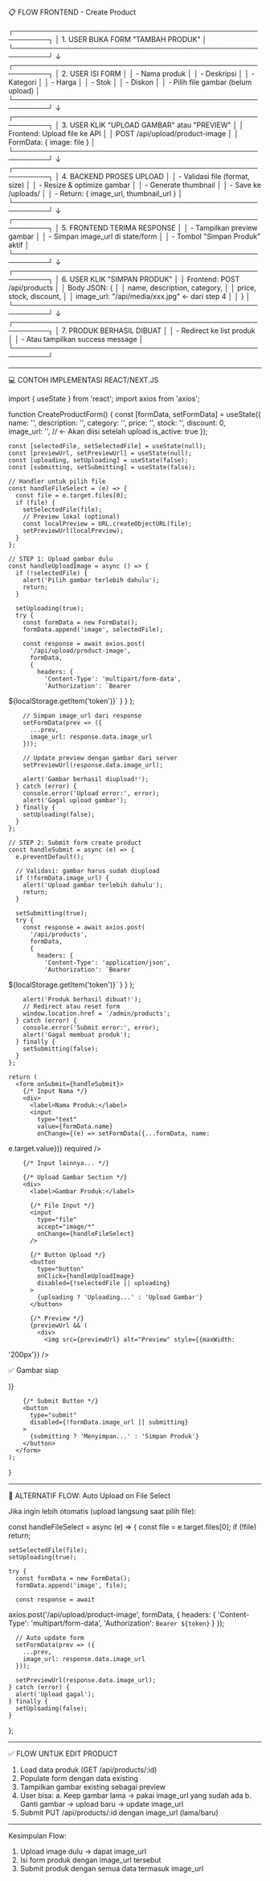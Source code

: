 📋 FLOW FRONTEND - Create Product

  ┌─────────────────────────────────────────────────────────┐
  │  1. USER BUKA FORM "TAMBAH PRODUK"                      │
  └─────────────────────────────────────────────────────────┘
                            ↓
  ┌─────────────────────────────────────────────────────────┐
  │  2. USER ISI FORM                                        │
  │     - Nama produk                                        │
  │     - Deskripsi                                          │
  │     - Kategori                                           │
  │     - Harga                                              │
  │     - Stok                                               │
  │     - Diskon                                             │
  │     - Pilih file gambar (belum upload)                   │
  └─────────────────────────────────────────────────────────┘
                            ↓
  ┌─────────────────────────────────────────────────────────┐
  │  3. USER KLIK "UPLOAD GAMBAR" atau "PREVIEW"            │
  │     Frontend: Upload file ke API                        │
  │     POST /api/upload/product-image                      │
  │     FormData: { image: file }                           │
  └─────────────────────────────────────────────────────────┘
                            ↓
  ┌─────────────────────────────────────────────────────────┐
  │  4. BACKEND PROSES UPLOAD                                │
  │     - Validasi file (format, size)                       │
  │     - Resize & optimize gambar                           │
  │     - Generate thumbnail                                 │
  │     - Save ke /uploads/                                  │
  │     - Return: { image_url, thumbnail_url }               │
  └─────────────────────────────────────────────────────────┘
                            ↓
  ┌─────────────────────────────────────────────────────────┐
  │  5. FRONTEND TERIMA RESPONSE                             │
  │     - Tampilkan preview gambar                           │
  │     - Simpan image_url di state/form                     │
  │     - Tombol "Simpan Produk" aktif                       │
  └─────────────────────────────────────────────────────────┘
                            ↓
  ┌─────────────────────────────────────────────────────────┐
  │  6. USER KLIK "SIMPAN PRODUK"                            │
  │     Frontend: POST /api/products                         │
  │     Body JSON: {                                         │
  │       name, description, category,                       │
  │       price, stock, discount,                            │
  │       image_url: "/api/media/xxx.jpg"  ← dari step 4    │
  │     }                                                    │
  └─────────────────────────────────────────────────────────┘
                            ↓
  ┌─────────────────────────────────────────────────────────┐
  │  7. PRODUK BERHASIL DIBUAT                               │
  │     - Redirect ke list produk                            │
  │     - Atau tampilkan success message                     │
  └─────────────────────────────────────────────────────────┘

  ---
  💻 CONTOH IMPLEMENTASI REACT/NEXT.JS

  import { useState } from 'react';
  import axios from 'axios';

  function CreateProductForm() {
    const [formData, setFormData] = useState({
      name: '',
      description: '',
      category: '',
      price: '',
      stock: '',
      discount: 0,
      image_url: '', // ← Akan diisi setelah upload
      is_active: true
    });

    const [selectedFile, setSelectedFile] = useState(null);
    const [previewUrl, setPreviewUrl] = useState(null);
    const [uploading, setUploading] = useState(false);
    const [submitting, setSubmitting] = useState(false);

    // Handler untuk pilih file
    const handleFileSelect = (e) => {
      const file = e.target.files[0];
      if (file) {
        setSelectedFile(file);
        // Preview lokal (optional)
        const localPreview = URL.createObjectURL(file);
        setPreviewUrl(localPreview);
      }
    };

    // STEP 1: Upload gambar dulu
    const handleUploadImage = async () => {
      if (!selectedFile) {
        alert('Pilih gambar terlebih dahulu');
        return;
      }

      setUploading(true);
      try {
        const formData = new FormData();
        formData.append('image', selectedFile);

        const response = await axios.post(
          '/api/upload/product-image',
          formData,
          {
            headers: {
              'Content-Type': 'multipart/form-data',
              'Authorization': `Bearer
  ${localStorage.getItem('token')}`
            }
          }
        );

        // Simpan image_url dari response
        setFormData(prev => ({
          ...prev,
          image_url: response.data.image_url
        }));

        // Update preview dengan gambar dari server
        setPreviewUrl(response.data.image_url);

        alert('Gambar berhasil diupload!');
      } catch (error) {
        console.error('Upload error:', error);
        alert('Gagal upload gambar');
      } finally {
        setUploading(false);
      }
    };

    // STEP 2: Submit form create product
    const handleSubmit = async (e) => {
      e.preventDefault();

      // Validasi: gambar harus sudah diupload
      if (!formData.image_url) {
        alert('Upload gambar terlebih dahulu');
        return;
      }

      setSubmitting(true);
      try {
        const response = await axios.post(
          '/api/products',
          formData,
          {
            headers: {
              'Content-Type': 'application/json',
              'Authorization': `Bearer
  ${localStorage.getItem('token')}`
            }
          }
        );

        alert('Produk berhasil dibuat!');
        // Redirect atau reset form
        window.location.href = '/admin/products';
      } catch (error) {
        console.error('Submit error:', error);
        alert('Gagal membuat produk');
      } finally {
        setSubmitting(false);
      }
    };

    return (
      <form onSubmit={handleSubmit}>
        {/* Input Nama */}
        <div>
          <label>Nama Produk:</label>
          <input
            type="text"
            value={formData.name}
            onChange={(e) => setFormData({...formData, name:
  e.target.value})}
            required
          />
        </div>

        {/* Input lainnya... */}

        {/* Upload Gambar Section */}
        <div>
          <label>Gambar Produk:</label>

          {/* File Input */}
          <input
            type="file"
            accept="image/*"
            onChange={handleFileSelect}
          />

          {/* Button Upload */}
          <button
            type="button"
            onClick={handleUploadImage}
            disabled={!selectedFile || uploading}
          >
            {uploading ? 'Uploading...' : 'Upload Gambar'}
          </button>

          {/* Preview */}
          {previewUrl && (
            <div>
              <img src={previewUrl} alt="Preview" style={{maxWidth:    
   '200px'}} />
              <p>✅ Gambar siap</p>
            </div>
          )}
        </div>

        {/* Submit Button */}
        <button
          type="submit"
          disabled={!formData.image_url || submitting}
        >
          {submitting ? 'Menyimpan...' : 'Simpan Produk'}
        </button>
      </form>
    );
  }

  ---
  🎯 ALTERNATIF FLOW: Auto Upload on File Select

  Jika ingin lebih otomatis (upload langsung saat pilih file):

  const handleFileSelect = async (e) => {
    const file = e.target.files[0];
    if (!file) return;

    setSelectedFile(file);
    setUploading(true);

    try {
      const formData = new FormData();
      formData.append('image', file);

      const response = await
  axios.post('/api/upload/product-image', formData, {
        headers: {
          'Content-Type': 'multipart/form-data',
          'Authorization': `Bearer ${token}`
        }
      });

      // Auto update form
      setFormData(prev => ({
        ...prev,
        image_url: response.data.image_url
      }));

      setPreviewUrl(response.data.image_url);
    } catch (error) {
      alert('Upload gagal');
    } finally {
      setUploading(false);
    }
  };

  ---
  ✅ FLOW UNTUK EDIT PRODUCT

  1. Load data produk (GET /api/products/:id)
  2. Populate form dengan data existing
  3. Tampilkan gambar existing sebagai preview
  4. User bisa:
     a. Keep gambar lama → pakai image_url yang sudah ada
     b. Ganti gambar → upload baru → update image_url
  5. Submit PUT /api/products/:id dengan image_url (lama/baru)

  ---
  Kesimpulan Flow:
  1. Upload image dulu → dapat image_url
  2. Isi form produk dengan image_url tersebut
  3. Submit produk dengan semua data termasuk image_url
